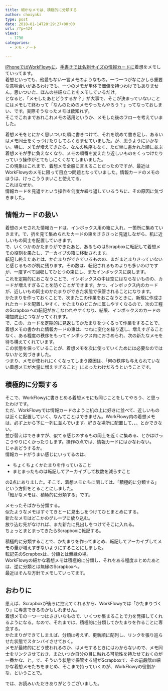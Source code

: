 ```yaml
---
title: 細かなメモは、積極的に分類する
author: choiyaki
type: post
date: 2018-01-14T20:29:27+00:00
url: /?p=434
views:
  - 1730
categories:
  - メモ・ノート

---
```

[iPhoneではWorkFlowyに][1]、[手書きでは名刺サイズの情報カードに][2]着想をメモしていってます。  
着想といっても、他愛もない一言メモのようなもの。一つ一つがなにかしら重要な意味合いがあるわけでも、一つのメモが単体で価値を持つわけでもありません。思いついた、ほんの些細なことをメモしているだけ。  
となると、「メモしたあとどうするか？」が大事で、そこが決まっていないことにはメモして終わって「なんのためのメモやったんやろう？」ってなっておしまい、です。実際そうなったメモは数知れず。  
そこでこれまであれこれメモの活用というか、メモした後のフローを考えていました。

着想メモをとにかく思いついた順に書きつけて、それを眺めて書き足し、あるいはメモ同士をくっつけたりしてふくらませていました。が、思うようにいかない。特に、メモが増えてきたら、なんの秩序もなく、ただ単に書かれた順に並ぶ着想メモが手に負えなくなり、メモの順番を変えたり近しいものをくっつけたりっていう操作がとてもしにくくなてしまいました。  
この現象はこれまで、着想メモ全般に言えることだったのですが、最近はWorkFlowyのメモに限って目立つ問題となっていました。情報カードのメモのほうは、けっこううまいこと使えてる。  
これはなぜか。  
情報カードを見返すという操作を何度か繰り返しているうちに、その原因に気づきました。

## 情報カードの扱い

着想のメモされた情報カードは、インボックス用の箱に入れ、一箇所に集めていきます。で、折を見て集められたカードの束をさささっと見返しながら、机に近しいもの同士を配置していきます。  
で、いくつかのかたまりができたあと、あるものはScrapboxに転記して着想メモの役割を果たし、アーカイブの箱に移動されます。  
転記し終えたあとは、かたまりができているものの、まだまとまりきっていないと感じるものが机に残ります。その数は、転記されるものよりも多いわけですが、一度すべて回収してひとつの束にし、またインボックスに戻します。  
<a href="https://www.flickr.com/photos/57988299@N08/25801575648" target="_blank" rel="nofollow"><img src="https://i0.wp.com/farm5.static.flickr.com/4721/25801575648_bc8ca06830.jpg?w=660" alt="" title="IMG_0687 by choiyaki, on Flickr" style="border: 1px solid black;" data-recalc-dims="1" /></a>  
これを定期的におこなうことで、インボックスの中は空にはならないものの、カードが増えすぎることを防ぐことができます。かつ、インボックス内のカードが、近しいもの同士のかたまりができた状態で保管されることになります。  
かたまりを作っておくことで、次またこの作業をおこなうときに、新規に作成されたカードを配置しやすく、かたまりのどこかに属しやすくなるので、次の工程のScrapboxへの転記がおこなわれやすくなり、結果、インボックスのカードの増加防止につながってくれます。  
で、この、カードを定期的に見返してかたまりをつくるって作業をすることで、着想メモの書かれた情報カードの束は、つねに変化を繰り返し、増えすぎることなく、ある程度の秩序をもってインボックス内におさめられ、次の新たなメモを待ち構えてくれています。  
この状態を保っていることが、着想メモを次に使っていくためには必要なのではないかと気づきました。  
つまり、メモが使われにくくなってしまう原因は、「何の秩序も与えられていない着想メモが大量に増えすぎること」にあったわけだろうということです。

## 積極的に分類する

そこで、WorkFlowyに書きとめる着想メモにも同じことをしてやろう、と思ったわけです。  
ただ、WorkFlowyでは情報カードのように机の上に好きに並べて、近しいものは近くに配置していく、なんてことはできません。WorkFlowy内の着想メモは、必ず上から下に一列に並んでいます。好きな場所に配置して、、、とかできない。  
並び替えはできますが、似てる感じのするもの同士を近くに集める、とかはけっこうやりにくかったりします。操作の点では、情報カードにはかなわない。  
じゃあどうするか。  
情報カードがうまい感じにいってるのは、

  * ちょくちょくかたまりを作っていること
  * まとまったものは転記してアーカイブして枚数を減らすこと

の2点にありました。そこで、着想メモたちに関しては、「積極的に分類する」という方針をとることにしました。  
「細かなメモは、積極的に分類する」です。

メモったそばから分類する。  
似たようなメモはすぐてきとーに見出しをつけてひとまとめにする。  
新たなメモはどこかのグループに放り込む。  
放り込む先がなければ、また新たに見出しをつけてそこに入れる。  
ちょっとまとまってきたらScrapboxに転記する。

積極的に分類することで、かたまりを作ってまとめ、転記してアーカイブしてメモの量が増えすぎないようにすることにしました。  
転記先のScrapboxは、分類とは無縁の場。  
WorkFlowyの細かな着想メモは積極的に分類し、それをある程度まとめたあとは、逆に分類とは無縁のScrapboxへ。  
最近はそんな方針でメモしていってます。

## おわりに

思えば、Scrapboxが後ろに控えてくれるから、WorkFlowyでは「かたまりづくり」に専念できるのかもしれません。  
着想メモの一つ一つはささいなもので、いくつか集まることで力を発揮してくれるようになる。なので、それまでは、積極的に分類してかたまりを作ることに専念する。  
かたまりができてしまえば、分類は考えず、更新順に配列し、リンクを張り巡らせた状態でスタンバイさせておく。  
メモが最終的にどう使われるのか、はメモするときにはわからないので、メモ同士をリンクさせておき、またいつか自分の目に触れる可能性を持たせておくのが一番かな、と。で、そういう状態で保管する場がScrapboxで、その前段階の細かな着想メモたちをまとめ、そこまで持っていくのが、WorkFlowyの役割かな、ということで。

では、お読みいただきありがとうございました。

 [1]: https://choiyaki.com/?p=428
 [2]: https://choiyaki.com/?p=388
